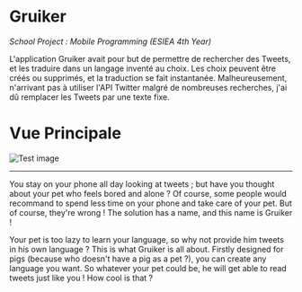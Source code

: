 # Gruiker
*School Project : Mobile Programming (ESIEA 4th Year)*

L'application Gruiker avait pour but de permettre de rechercher des Tweets, et les traduire dans un langage inventé au choix. Les choix peuvent être créés ou supprimés, et la traduction se fait instantanée.
Malheureusement, n'arrivant pas à utiliser l'API Twitter malgré de nombreuses recherches, j'ai dû remplacer les Tweets par une texte fixe.

# Vue Principale

![Test image](https://i.imgur.com/KBHVNwc)

-----------------------------------------------------------------------------------------------------------------------------------

You stay on your phone all day looking at tweets ; but have you thought about your pet who feels bored and alone ?
Of course, some people would recommand to spend less time on your phone and take care of your pet. But of course, they're wrong !
The solution has a name, and this name is Gruiker !

Your pet is too lazy to learn your language, so why not provide him tweets in his own language ? This is what Gruiker is all about.
Firstly designed for pigs (because who doesn't have a pig as a pet ?), you can create any language you want. So whatever your pet could be, he will get able to read tweets just like you !
How cool is that ?
